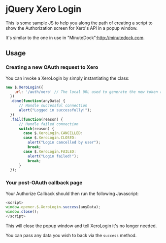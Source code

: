 # jQuery Xero Login

This is some sample JS to help you along the path of creating a script to show the Authorization screen for Xero's API in a popup window.

It's similar to the one in use in "MinuteDock":http://minutedock.com.

## Usage

### Creating a new OAuth request to Xero

You can invoke a XeroLogin by simply instantiating the class:

```js
new $.XeroLogin({
    url: '/auth/xero' // The local URL used to generate the new token request
  })
  .done(function(anyData) {
      // Handle successful connection
      alert("Logged in successfully!");
  })
  .fail(function(reason) {
      // Handle failed connection
      switch(reason) {
        case $.XeroLogin.CANCELLED:
        case $.XeroLogin.CLOSED:
          alert("Login cancelled by user");
          break;
        case $.XeroLogin.FAILED:
          alert("Login failed!");
          break;
      }
  });
```

### Your post-OAuth callback page

Your Authorize Callback should then run the following Javascript:

```js
<script>
window.opener.$.XeroLogin.success(anyData);
window.close();
</script>
```

This will close the popup window and tell XeroLogin it's no longer needed.

You can pass any data you wish to back via the `success` method.
